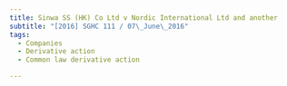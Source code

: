 ```yaml
---
title: Sinwa SS (HK) Co Ltd v Nordic International Ltd and another 
subtitle: "[2016] SGHC 111 / 07\_June\_2016"
tags:
  - Companies
  - Derivative action
  - Common law derivative action

---
```


